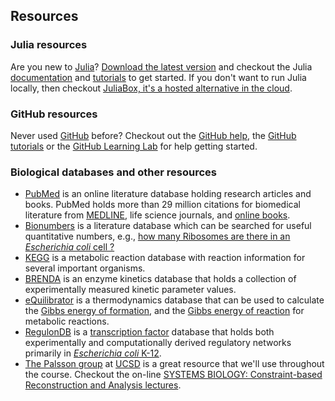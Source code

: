 ## Resources
### Julia resources
Are you new to [Julia](https://julialang.org)? [Download the latest version](https://julialang.org/downloads/) and checkout the Julia [documentation](https://docs.julialang.org/en/v1/) and [tutorials](https://julialang.org/learning/) to get started. If you don't want to run Julia locally, then checkout [JuliaBox, it's a hosted alternative in the cloud](https://juliabox.com).

### GitHub resources
Never used [GitHub](https://github.com) before? Checkout out the [GitHub help](https://help.github.com), the [GitHub tutorials](https://www.youtube.com/githubguides) or the [GitHub Learning Lab](https://lab.github.com) for help getting started.

### Biological databases and other resources
* [PubMed](https://www.ncbi.nlm.nih.gov/pubmed/) is an online literature database holding research articles and books.
PubMed holds more than 29 million citations for biomedical literature from [MEDLINE](https://www.nlm.nih.gov/bsd/medline.html),
life science journals, and [online books](https://www.ncbi.nlm.nih.gov/books/). 
* [Bionumbers](https://bionumbers.hms.harvard.edu/search.aspx) is a literature database which can be searched for useful quantitative numbers, e.g., [how many Ribosomes are there in an _Escherichia coli_ cell ?](https://bionumbers.hms.harvard.edu/search.aspx?trm=ribosomes+in+E.+coli)
* [KEGG](https://www.kegg.jp) is a metabolic reaction database with reaction information for several important organisms.
* [BRENDA](https://www.brenda-enzymes.org) is an enzyme kinetics database that holds a collection of experimentally measured kinetic parameter values.
* [eQuilibrator](http://equilibrator.weizmann.ac.il) is a thermodynamics database that can be used to calculate the [Gibbs energy of formation](https://en.wikipedia.org/wiki/Standard_Gibbs_free_energy_of_formation), and the [Gibbs energy of reaction](https://en.wikipedia.org/wiki/Gibbs_free_energy#Gibbs_free_energy_of_reactions) for metabolic reactions.  
* [RegulonDB](http://regulondb.ccg.unam.mx) is a [transcription factor](https://en.wikipedia.org/wiki/Transcription_factor) database that holds both experimentally and computationally derived regulatory networks primarily in [_Escherichia  coli_ K-12](https://en.wikipedia.org/wiki/Escherichia_coli_in_molecular_biology#K-12).
* [The Palsson group](http://systemsbiology.ucsd.edu/Researchers/Palsson) at [UCSD](https://ucsd.edu) is a great resource that we'll use throughout the course. Checkout the on-line [SYSTEMS BIOLOGY: Constraint-based Reconstruction and Analysis lectures](http://systemsbiology.ucsd.edu/Publications/Books/SB1-2LectureSlides).
